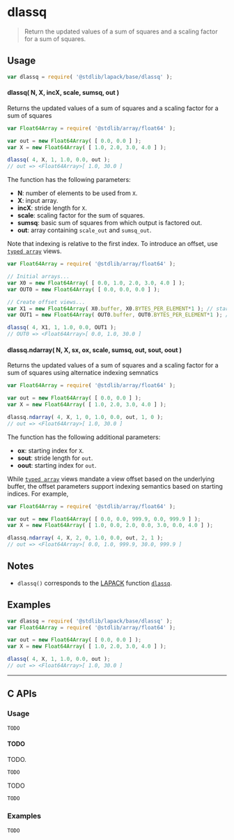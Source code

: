 <!--

@license Apache-2.0

Copyright (c) 2024 The Stdlib Authors.

Licensed under the Apache License, Version 2.0 (the "License");
you may not use this file except in compliance with the License.
You may obtain a copy of the License at

   http://www.apache.org/licenses/LICENSE-2.0

Unless required by applicable law or agreed to in writing, software
distributed under the License is distributed on an "AS IS" BASIS,
WITHOUT WARRANTIES OR CONDITIONS OF ANY KIND, either express or implied.
See the License for the specific language governing permissions and
limitations under the License.

-->

# dlassq

> Return the updated values of a sum of squares and a scaling factor for a sum of squares.

<section class = "usage">

## Usage

```javascript
var dlassq = require( '@stdlib/lapack/base/dlassq' );
```

#### dlassq( N, X, incX, scale, sumsq, out )

Returns the updated values of a sum of squares and a scaling factor for a sum of squares

```javascript
var Float64Array = require( '@stdlib/array/float64' );

var out = new Float64Array( [ 0.0, 0.0 ] );
var X = new Float64Array( [ 1.0, 2.0, 3.0, 4.0 ] );

dlassq( 4, X, 1, 1.0, 0.0, out );
// out => <Float64Array>[ 1.0, 30.0 ]
```

The function has the following parameters:

-   **N**: number of elements to be used from `X`.
-   **X**: input array.
-   **incX**: stride length for `X`.
-   **scale**: scaling factor for the sum of squares.
-   **sumsq**: basic sum of squares from which output is factored out.
-   **out**: array containing `scale_out` and `sumsq_out`.

Note that indexing is relative to the first index. To introduce an offset, use [`typed array`][mdn-typed-array] views.

<!-- eslint-disable stdlib/capitalized-comments -->

```javascript
var Float64Array = require( '@stdlib/array/float64' );

// Initial arrays...
var X0 = new Float64Array( [ 0.0, 1.0, 2.0, 3.0, 4.0 ] );
var OUT0 = new Float64Array( [ 0.0, 0.0, 0.0 ] );

// Create offset views...
var X1 = new Float64Array( X0.buffer, X0.BYTES_PER_ELEMENT*1 ); // start at 1st element
var OUT1 = new Float64Array( OUT0.buffer, OUT0.BYTES_PER_ELEMENT*1 ); // start at 1st element

dlassq( 4, X1, 1, 1.0, 0.0, OUT1 );
// OUT0 => <Float64Array>[ 0.0, 1.0, 30.0 ]
```

#### dlassq.ndarray( N, X, sx, ox, scale, sumsq, out, sout, oout )

Returns the updated values of a sum of squares and a scaling factor for a sum of squares using alternatice indexing semnatics

```javascript
var Float64Array = require( '@stdlib/array/float64' );

var out = new Float64Array( [ 0.0, 0.0 ] );
var X = new Float64Array( [ 1.0, 2.0, 3.0, 4.0 ] );

dlassq.ndarray( 4, X, 1, 0, 1.0, 0.0, out, 1, 0 );
// out => <Float64Array>[ 1.0, 30.0 ]
```

The function has the following additional parameters:

-   **ox**: starting index for `X`.
-   **sout**: stride length for `out`.
-   **oout**: starting index for `out`.

While [`typed array`][mdn-typed-array] views mandate a view offset based on the underlying buffer, the offset parameters support indexing semantics based on starting indices. For example,

<!-- eslint-disable max-len -->

```javascript
var Float64Array = require( '@stdlib/array/float64' );

var out = new Float64Array( [ 0.0, 0.0, 999.9, 0.0, 999.9 ] );
var X = new Float64Array( [ 1.0, 0.0, 2.0, 0.0, 3.0, 0.0, 4.0 ] );

dlassq.ndarray( 4, X, 2, 0, 1.0, 0.0, out, 2, 1 );
// out => <Float64Array>[ 0.0, 1.0, 999.9, 30.0, 999.9 ]
```

</section>

<!-- /.usage -->

<section class="notes">

## Notes

-   `dlassq()` corresponds to the [LAPACK][LAPACK] function [`dlassq`][dlassq].

</section>

<!-- /.notes -->

<section class="examples">

## Examples

<!-- eslint no-undef: "error" -->

```javascript
var dlassq = require( '@stdlib/lapack/base/dlassq' );
var Float64Array = require( '@stdlib/array/float64' );

var out = new Float64Array( [ 0.0, 0.0 ] );
var X = new Float64Array( [ 1.0, 2.0, 3.0, 4.0 ] );

dlassq( 4, X, 1, 1.0, 0.0, out );
// out => <Float64Array>[ 1.0, 30.0 ]
```

</section>

<!-- /.examples -->

<!-- C interface documentation. -->

* * *

<section class="c">

## C APIs

<!-- Section to include introductory text. Make sure to keep an empty line after the intro `section` element and another before the `/section` close. -->

<section class="intro">

</section>

<!-- /.intro -->

<!-- C usage documentation. -->

<section class="usage">

### Usage

```c
TODO
```

#### TODO

TODO.

```c
TODO
```

TODO

```c
TODO
```

</section>

<!-- /.usage -->

<!-- C API usage notes. Make sure to keep an empty line after the `section` element and another before the `/section` close. -->

<section class="notes">

</section>

<!-- /.notes -->

<!-- C API usage examples. -->

<section class="examples">

### Examples

```c
TODO
```

</section>

<!-- /.examples -->

</section>

<!-- /.c -->

<!-- Section for related `stdlib` packages. Do not manually edit this section, as it is automatically populated. -->

<section class="related">

</section>

<!-- /.related -->

<!-- Section for all links. Make sure to keep an empty line after the `section` element and another before the `/section` close. -->

<section class="links">

[lapack]: https://www.netlib.org/lapack/explore-html/

[dlassq]: https://www.netlib.org/lapack/explore-html/d8/d76/group__lassq_gae8f40b0a34771b4f2d9c863de3af7be5.html#gae8f40b0a34771b4f2d9c863de3af7be5

[mdn-typed-array]: https://developer.mozilla.org/en-US/docs/Web/JavaScript/Reference/Global_Objects/TypedArray

</section>

<!-- /.links -->

